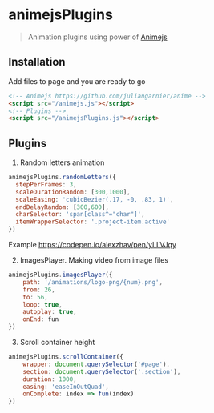 # animejsPlugins
> Animation plugins using power of [Animejs](https://github.com/juliangarnier/anime)

## Installation
Add files to page and you are ready to go
```html
<!-- Animejs https://github.com/juliangarnier/anime -->
<script src="/animejs.js"></script>
<!-- Plugins -->
<script src="/animejsPlugins.js"></script>
```
## Plugins
1. Random letters animation

```js
animejsPlugins.randomLetters({
  stepPerFrames: 3,
  scaleDurationRandom: [300,1000],
  scaleEasing: 'cubicBezier(.17, -0, .83, 1)',
  endDelayRandom: [300,600],
  charSelector: 'span[class^="char"]',
  itemWrapperSelector: '.project-item.active'
})
```

Example https://codepen.io/alexzhav/pen/yLLVJqy

2. ImagesPlayer. Making video from image files

```js
animejsPlugins.imagesPlayer({
	path: '/animations/logo-png/{num}.png',
	from: 26,
	to: 56,
	loop: true,
	autoplay: true,
	onEnd: fun
})
```

3. Scroll container height

```js
animejsPlugins.scrollContainer({
	wrapper: document.querySelector('#page'),
	section: document.querySelector('.section'),
	duration: 1000,
	easing: 'easeInOutQuad',
	onComplete: index => fun(index)
})
```